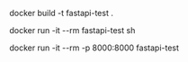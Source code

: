 
docker build -t fastapi-test .

docker run -it --rm fastapi-test sh 

docker run -it --rm -p 8000:8000 fastapi-test
